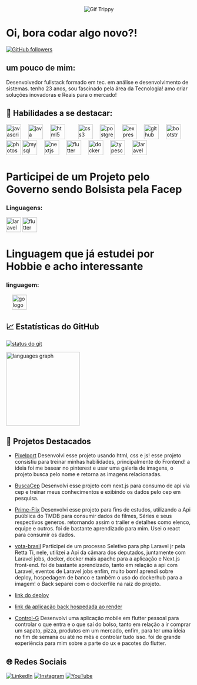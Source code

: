 


<div align="center">

<div class="container">
  <img src="https://i.pinimg.com/originals/90/70/32/9070324cdfc07c68d60eed0c39e77573.gif" alt="Gif Trippy" />
</div>

</div>


<h1> Oi, bora codar algo novo?!
 </h1>

 

 



[![GitHub followers](https://img.shields.io/github/followers/seu-usuario?label=Follow&style=social)](https://github.com/seu-usuario)

## um pouco de mim:

Desenvolvedor fullstack  formado em tec. em análise e desenvolvimento de sistemas. tenho 23 anos, sou fascinado pela área da Tecnologia! amo criar soluções inovadoras e Reais para o mercado!


## 🚀 Habilidades a se destacar:

<div align="left">
  <img src="https://cdn.jsdelivr.net/gh/devicons/devicon/icons/javascript/javascript-original.svg" height="40" alt="javascript logo"  />
  <img width="12" />
  <img src="https://cdn.jsdelivr.net/gh/devicons/devicon/icons/java/java-original.svg" height="40" alt="java logo"  />
  <img width="12" />
  <img src="https://cdn.jsdelivr.net/gh/devicons/devicon/icons/html5/html5-original.svg" height="40" alt="html5 logo"  />
  <img width="12" />
  <img width="12" />
  <img src="https://cdn.jsdelivr.net/gh/devicons/devicon/icons/css3/css3-original.svg" height="40" alt="css3 logo"  />
  <img width="12" />
  <img src="https://cdn.jsdelivr.net/gh/devicons/devicon/icons/postgresql/postgresql-original.svg" height="40" alt="postgresql logo"  />
  <img width="12" />
  <img src="https://cdn.jsdelivr.net/gh/devicons/devicon/icons/express/express-original.svg" height="40" alt="express logo"  />
  <img width="12" />
  <img src="https://cdn.jsdelivr.net/gh/devicons/devicon/icons/github/github-original.svg" height="40" alt="github logo"  />
  <img width="12" />
  <img src="https://cdn.jsdelivr.net/gh/devicons/devicon/icons/bootstrap/bootstrap-original.svg" height="40" alt="bootstrap logo"  />
  <img width="12" />
  <img src="https://cdn.jsdelivr.net/gh/devicons/devicon/icons/photoshop/photoshop-plain.svg" height="40" alt="photoshop logo"  />
  <img src="https://cdn.jsdelivr.net/gh/devicons/devicon/icons/mysql/mysql-original.svg" height="40" alt="mysql logo" />
  <img width="12" />
<img src="https://cdn.jsdelivr.net/gh/devicons/devicon/icons/nextjs/nextjs-original.svg" height="40" alt="nextjs logo" />
<img width="12" />
<img src="https://cdn.jsdelivr.net/gh/devicons/devicon/icons/flutter/flutter-original.svg" height="40" alt="flutter logo" />
<img width="12" />
<img src="https://cdn.jsdelivr.net/gh/devicons/devicon/icons/docker/docker-original.svg" height="40" alt="docker logo" />
<img width="12" />
<img src="https://cdn.jsdelivr.net/gh/devicons/devicon/icons/typescript/typescript-original.svg" height="40" alt="typescript logo" />
<img width="12" />
<img src="https://cdn.jsdelivr.net/gh/devicons/devicon/icons/laravel/laravel-original.svg" height="40" alt="laravel logo" />


  

</div>
<h1>  Participei de um Projeto pelo Governo sendo Bolsista pela Facep</h1>
<div>
<h3 class="text-center"> Linguagens:</h3>
 <img src="https://upload.wikimedia.org/wikipedia/commons/9/9a/Laravel.svg" height="40" alt="laravel logo" />
 <img src="https://cdn.jsdelivr.net/gh/devicons/devicon/icons/flutter/flutter-original.svg" height="40" alt="flutter logo" /> 
</div>

<h1> Linguagem que já estudei por Hobbie e acho interessante</h1>
<div>
<h3 class="text-center"> linguagem: </h3>
<img width="12" />
<img src="https://cdn.jsdelivr.net/gh/devicons/devicon/icons/go/go-original.svg" height="40" alt="go logo" />
</div>
  

## 📈 Estatísticas do GitHub

[![status do git](https://github-readme-stats.vercel.app/api?username=SilasZy&show_icons=true&theme=radical)](https://github.com/SilasZy)
 
  <div>
  <img src="https://github-readme-stats.vercel.app/api/top-langs?username=SilasZy&locale=en&hide_title=false&layout=compact&card_width=330&langs_count=5&theme=radical&hide_border=false" height="200" alt="languages graph"  />
</div>


## 📂 Projetos Destacados

 -  [Pixelport](https://github.com/SilasZy/PixelPort1) Desenvolvi esse projeto usando html, css e js! esse projeto consistiu  para treinar minhas habilidades, principalmente do Frontend! a ideia foi me basear no pinterest e usar uma galeria de imagens, o projeto busca pelo nome e retorna as imagens relacionadas.

 -   [BuscaCep](https://busca-cepnext.vercel.app/) Desenvolvi esse projeto com next.js para consumo de api via cep e treinar meus conhecimentos e exibindo os dados pelo cep em pesquisa.

 -   [Prime-Flix](https://prime-flix-fus3.vercel.app/) Desenvolvi esse projeto para fins de estudos, utilizando a Api puública do TMDB para consumir dados de filmes, Séries e seus respectivos generos. retornando assim o trailer e detalhes como elenco, equipe e outros. foi de bastante aprendizado para mim. Usei o react para consumir os        dados.

- [vota-brasil](https://github.com/SilasZy/Vota_Brasil) Participei de um processo Seletivo para php Laravel jr pela Retta Ti, nele, utilizei a Api da câmara dos deputados, juntamente com Laravel jobs, docker, docker mais apache para a aplicação e Next.js front-end. foi de bastante aprendizado, tanto em relação a api com Laravel, eventos de Laravel jobs enfim, muito bom! aprendi sobre deploy, hospedagem de banco  e também o uso do dockerhub para a imagem! o Back separei com o dockerfile na raiz do projeto.


-  [link do deploy](https://vota-brasil-klpk.vercel.app/)

- [link da aplicação back hospedada ao render](https://votabrasil-2.onrender.com/)

- [Control-G](https://github.com/SilasZy/Control-G) Desenvolvi uma aplicação mobile em flutter pessoal para controlar o que entra e o que saí do bolso, tanto em relação a ir comprar um sapato, pizza, produtos em um mercado, enfim, para ter uma ideia no fim de semana ou até no mês e controlar tudo isso. foi de grande experiência para mim sobre a parte do ux e pacotes do flutter.

  
  
## 🌐 Redes Sociais

[![LinkedIn](https://img.shields.io/badge/LinkedIn-blue?style=for-the-badge&logo=linkedin)](https://www.linkedin.com/in/silas-gabriel-7316bb30b?utm_source=share&utm_campaign=share_via&utm_content=profile&utm_medium=android_app)
[![Instagram](https://img.shields.io/badge/Instagram-E4405F?style=for-the-badge&logo=instagram&logoColor=white)](https://www.instagram.com/dev.silassimoes/?igsh=c2E4aXhsYmp5ZHhh#)
[![YouTube](https://img.shields.io/badge/YouTube-FF0000?style=for-the-badge&logo=youtube&logoColor=white)](https://www.youtube.com/@SilasDev_404)































